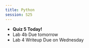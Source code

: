 ```yaml
---
title: Python
session: S25
---
```


* **Quiz 5 Today!**
* Lab 4b Due tomorrow
* Lab 4 Writeup Due on Wednesday
